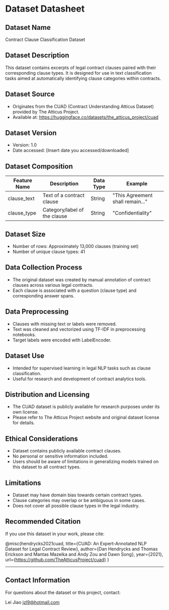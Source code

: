 # Dataset Datasheet

## Dataset Name
Contract Clause Classification Dataset

## Dataset Description
This dataset contains excerpts of legal contract clauses paired with their corresponding clause types. It is designed for use in text classification tasks aimed at automatically identifying clause categories within contracts.

## Dataset Source
- Originates from the CUAD (Contract Understanding Atticus Dataset) provided by The Atticus Project.
- Available at: https://huggingface.co/datasets/the_atticus_project/cuad

## Dataset Version
- Version: 1.0
- Date accessed: [Insert date you accessed/downloaded]

## Dataset Composition

| Feature Name | Description                              | Data Type | Example                          |
|--------------|---------------------------------------|-----------|---------------------------------|
| clause_text  | Text of a contract clause              | String    | "This Agreement shall remain..."|
| clause_type  | Category/label of the clause           | String    | "Confidentiality"               |

## Dataset Size
- Number of rows: Approximately 13,000 clauses (training set)
- Number of unique clause types: 41

## Data Collection Process
- The original dataset was created by manual annotation of contract clauses across various legal contracts.
- Each clause is associated with a question (clause type) and corresponding answer spans.

## Data Preprocessing
- Clauses with missing text or labels were removed.
- Text was cleaned and vectorized using TF-IDF in preprocessing notebooks.
- Target labels were encoded with LabelEncoder.

## Dataset Use
- Intended for supervised learning in legal NLP tasks such as clause classification.
- Useful for research and development of contract analytics tools.

## Distribution and Licensing
- The CUAD dataset is publicly available for research purposes under its own license.
- Please refer to The Atticus Project website and original dataset license for details.

## Ethical Considerations
- Dataset contains publicly available contract clauses.
- No personal or sensitive information included.
- Users should be aware of limitations in generalizing models trained on this dataset to all contract types.

## Limitations
- Dataset may have domain bias towards certain contract types.
- Clause categories may overlap or be ambiguous in some cases.
- Does not cover all possible clause types in the legal industry.

## Recommended Citation
If you use this dataset in your work, please cite:

@misc{hendrycks2021cuad,
title={CUAD: An Expert-Annotated NLP Dataset for Legal Contract Review},
author={Dan Hendrycks and Thomas Erickson and Mantas Mazeika and Andy Zou and Dawn Song},
year={2021},
url={https://github.com/TheAtticusProject/cuad}
}


---

## Contact Information
For questions about the dataset or this project, contact:

Lei Jiao
jzl9@hotmail.com  
